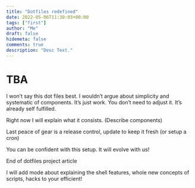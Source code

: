 ```yaml
---
title: "Dotfiles redefined"
date: 2022-05-06T11:30:03+00:00
tags: ["first"]
author: "Me"
draft: false
hidemeta: false
comments: true
description: "Desc Text."
---
```


# TBA

I won’t say this dot files best. I wouldn’t argue about simplicity and systematic of components. It’s just work. You don’t need to adjust it. It’s already self fulfilled. 

Right now I will explain what it consists. (Describe components)

Last peace of gear is a release control, update to keep it fresh (or setup a cron)

You can be confident with this setup. It will evolve with us! 

End of dotfiles project article 


I will add mode about explaining the shell features, whole new concepts of scripts, hacks to your efficient!